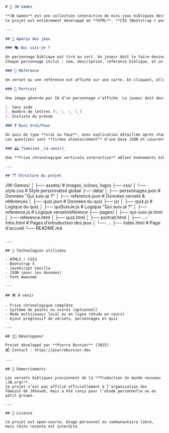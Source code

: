 ```markdown
# 📖 JW Games

**JW Games** est une collection interactive de mini-jeux bibliques destinés à aider à mémoriser, apprendre et approfondir les récits et versets de la Bible, d'une manière ludique et moderne.  
Ce projet est entièrement développé en **HTML**, **CSS (Bootstrap + personnalisé)** et **JavaScript** classique, sans framework.

---

## 🚀 Aperçu des jeux

### 🎭 Qui suis-je ?

Un personnage biblique est tiré au sort. Un joueur doit le faire deviner aux autres uniquement par des réponses **oui / non**.  
Chaque personnage inclut : nom, description, référence biblique, et un niveau de difficulté (étoiles de 1 à 5).

### 📖 Référence

Un verset ou une référence est affiché sur une carte. En cliquant, elle se retourne pour révéler l’autre côté. Le but : **mémoriser les versets bibliques**.

### 🧠 Portrait

Une image générée par IA d’un personnage s’affiche. Le joueur doit deviner de qui il s’agit en **3 tentatives** :

1. Sans aide
2. Nombre de lettres (\_ \_ \_ \_)
3. Initiale du prénom

### ❓ Quiz Vrai/Faux

Un quiz de type **vrai ou faux**, avec explication détaillée après chaque réponse.  
Les questions sont **tirées aléatoirement** d'une base JSON et couvrent des faits bibliques.

### 🕰️ Timeline _(à venir)_

Une **frise chronologique verticale interactive** mêlant événements bibliques et faits historiques profanes, pour visualiser l’histoire dans son contexte.

---

## 🗂️ Structure du projet
```

JW-Games/
│
├── assets/ # Images, icônes, logos
├── css/
│ └── style.css # Style personnalisé global
├── data/
│ ├── personnages.json # Données "Qui suis-je ?"
│ ├── reference.json # Données versets & références
│ ├── quiz.json # Données du quiz
├── js/
│ ├── quiz.js # Logique du quiz
│ ├── quiSuisJe.js # Logique "Qui suis-je ?"
│ ├── reference.js # Logique verset/référence
├── pages/
│ ├── qui-suis-je.html
│ ├── reference.html
│ ├── quiz.html
│ ├── portrait.html
│ ├── ...-intro.html # Pages d’introduction des jeux
│ └── ...
├── index.html # Page d'accueil
└── README.md

```

---

## 📌 Technologies utilisées

- HTML5 / CSS3
- Bootstrap 5
- JavaScript Vanilla
- JSON (pour les données)
- Font Awesome

---

## 🛠️ À venir

- Frise chronologique complète
- Système de points ou scores (optionnel)
- Mode multijoueur local ou en ligne (étude en cours)
- Ajout progressif de versets, personnages et quiz

---

## 🧑‍💻 Développeur

Projet développé par **Pierre Burnier** (2025)
📬 Contact : https://pierreburnier.dev

---

## 📜 Remerciements

Les versets bibliques proviennent de la **Traduction du monde nouveau (JW.org)**.
Ce projet n’est pas affilié officiellement à l’organisation des Témoins de Jéhovah, mais a été conçu pour l’étude personnelle ou en petit groupe.

---

## 📄 Licence

Ce projet est open-source. Usage personnel ou communautaire libre, mais toute revente est interdite.
```
